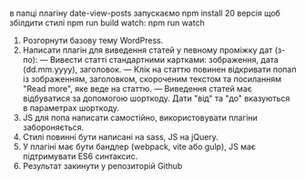 в папці плагіну date-view-posts запускаємо npm install 20 версія
щоб збілдити стилі npm run build
watch: npm run watch



1. Розгорнути базову тему WordPress.
2. Написати плагін для виведення статей у певному проміжку дат (з-по):
  — Вивести статті стандартними картками: зображення, дата (dd.mm.yyyy), заголовок.
  — Клік на статтю повинен відкривати попап із зображенням, заголовком, скороченим текстом та посиланням "Read more", яке веде на статтю.
  — Виведення статей має відбуватися за допомогою шорткоду. Дати "від" та "до" вказуються в параметрах шорткоду.
3. JS для попа написати самостійно, використовувати плагіни забороняється.
4. Стилі повинні бути написані на sass, JS на jQuery.
5. У плагіні має бути бандлер (webpack, vite або gulp), JS має підтримувати ES6 синтаксис.
6. Результат закинути у репозиторій Github